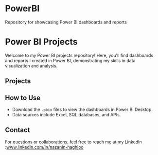# PowerBI
Repository for showcasing Power BI dashboards and reports
# Power BI Projects

Welcome to my Power BI projects repository! Here, you'll find dashboards and reports I created in Power BI, demonstrating my skills in data visualization and analysis.

## Projects


## How to Use
- Download the `.pbix` files to view the dashboards in Power BI Desktop.
- Data sources include Excel, SQL databases, and APIs.

## Contact
For questions or collaborations, feel free to reach me at my LinkedIn :www.linkedin.com/in/nazanin-haghjoo


